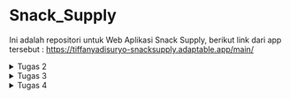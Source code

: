 # Snack_Supply
Ini adalah repositori untuk Web Aplikasi Snack Supply, berikut link dari app tersebut : https://tiffanyadisuryo-snacksupply.adaptable.app/main/ 

<details>
<summary>Tugas 2</summary>

* Jelaskan bagaimana cara kamu mengimplementasikan checklist di atas secara step-by-step (bukan hanya sekadar mengikuti tutorial).
  1. Dimulai dengan membuat repositori lokal baru berjudul Snack_Supply kemudian mengaktifkan virtual environment menggunakan terminal.
  2. Dilanjut dengan menyiapkan dependencies dan membiat project Django dengan cara membuat berkas requirements.txt yang berisi dependencies sebagai berikut:
     ```
      django
      gunicorn
      whitenoise
      psycopg2-binary
      requests
      urllib3
     ```
     Kemudian pasang dependencies tersebut dan buat project Django bernama Snack_Supply.
  4. Lalu konfigurasi Proyek dan Menjalankan server. di dalam settings.py, izinkan akses kepada semua host, lalu jalankan server Django.
  5. Kemudian, membuat repositori GitHub dengan nama yang sama lalu diinisiasi di repositori lokal. Ditambahkan berkas .gitignore pada repositori lokal. Tentunya tidak lupa untuk add, commit, dan push.
  6. Selanjutnya membuat aplikasi main ke dalam project. Jangan lupa menambahkan 'main' ke INSTALLED_APPS di settings.py.
  7. Lalu tentunya membuat dan mengisi berkas main.html di direktori templates sesuai keinginan kita. Saya ingin menampilkan nama aplikasi, nama saya, kelas, dan juga tabel dari inventori Snack saya.
  8. Kemudian, mengubah berkas models.py dalam aplikasi main hingga sesuai dengan model aplikasi yang kita inginkan. Sebagai contoh:
     ```
      from django.db import models
      class Product(models.Model):
          name = models.CharField(max_length=255)
          amount = models.IntegerField()
          description = models.TextField()
     ```
  10. Setelah diubah, models.py harus dimigrasi.
  11. Selanjutnya, kita integrasikan komponen MVT dengan menambahkan fungsi show_main ke views.py yang berisi data yang ingin kita masukan ke web aplikasi. Sebagai contoh:
      ```
      from django.shortcuts import render
      def show_main(request):
          context = {
              'name': 'Tiffany Lindy Adisuryo',
              'class': 'PBP D',
              'snacks' : [{'name' : "Chitato", 'amount' : "1", 'description' : "Chitato is a popular Indonesian brand of potato chips known for its wide range of bold and flavorful snack offerings."},
                          {'name' : "Beng Beng", 'amount' : "20", 'description' : "Beng Beng is a well-known Indonesian chocolate snack that combines layers of crispy wafer and creamy chocolate filling, offering a delightful and satisfying treat."},
                          {'name' : "Oreo", 'amount' : "5", 'description' : "Oreo is a globally recognized sandwich cookie brand known for its iconic combination of two chocolate-flavored wafers with a sweet cream filling."}]
          }
          return render(request, "main.html", context)
      ```
  13. Lalu yang tidak kalah penting adalah mengonfigurasi Routing URL dengan mengisi urls.py di direktori main dan Snack_Supply. Sehingga dapat menunjukkan perintah apa yang dilakukan bila url diakses.
  14. Kemudian, tidak lupa untuk add, commit, push pada GitHub agar dapat dilakukan deployment dengan Adaptable. 
  15. Terakhir adalah deployment itu sendiri. Buka akun GitHub dan pilih Repositori Snack_Supply. Lalu pilih Python App Template sebagai template deployment, pilih PostgreSQL sebagai tipe basis data yang akan digunakan, dan isi versi dari python yang digunakan dan pada bagian Start Command masukkan perintah python manage.py migrate && gunicorn Snack_Supply.wsgi. Masukan nama yang akan menjadi link web nantinya dan centang HTTP Listener on PORT lalu klik Deploy App.

* Buatlah bagan yang berisi request client ke web aplikasi berbasis Django beserta responnya dan jelaskan pada bagan tersebut kaitan antara urls.py, views.py, models.py, dan berkas html.
    
    ![BAGAN DJANGO](https://github.com/tiffanyadisuryo/Snack_Supply/assets/119838581/723a534f-d8cb-4ea6-b698-8ef6d9ce6685)
  
  Saat client mengakses URL, Django kemudian menggunakan 'urls.py' untuk menentukan view. View membaca dan menulis data dengan models.py sesuai permintaan. Disitu views.py akan merender halaman web menggunakan template (file.html). Akhirnya, response akan dikembalikan kepada client.


* Jelaskan mengapa kita menggunakan virtual environment? Apakah kita tetap dapat membuat aplikasi web berbasis Django tanpa menggunakan virtual environment?

  Virtual environment dapat mengisolasi dependensi Django dari paket lain sehingga tidak akan menimbulkan konflik satu sama lain dan dapat konsisten. 
  Kita tetap dapat membuat aplikasi web berbasis Django tanpa menggunakan virtual environment tetapi security dari dependensi Django akan berkurang. Sehingga terdapat kemungkinan terjadi konflik antara dependensi Django dan paket lainnya.

* Jelaskan apakah itu MVC, MVT, MVVM dan perbedaan dari ketiganya.

  MVC adalah penghubung Model dan View. MVC adalah pola desain yang umum digunakan untuk pengembangan software non-web, sedangkan MVT dan MVVM lebih khusus untuk     pengembangan web.
  Dalam MVT, kerangka kerja Django menjadi controller, yang mengatur alur web request dan memilih view berdasarkan URL yang diakses. Dalam MVT, Template secara khusus merender tampilan web.
  MVVM adalah pola desain untuk pengembangan aplikasi berbasis antarmuka pengguna (UI), terutama yang tampilannya dinamis.
  ViewModel tidak ada di MVC atau MVT. Kegunannya adalah untuk memisahkan tampilan dengan cara yang lebih rapih dan terstruktur.
</details>

<details>
<summary>Tugas 3</summary>

* Apa perbedaan antara form POST dan form GET dalam Django?
  * Form POST
    1. Datanya tidak dapat dilihat dalam URL
    2. Lebih aman jika mengirim data yang sensitif
    3. Data tidak akan tersimpan dalam cache karena data dikirim dalam badan request HTTP
    4. Panjang data yang bisa dikirimkan tidak terbatas
    5. Cocok untuk menyimpan data dalam bentuk form
  * Form GET
    1. Datanya dapat dilihat dalam URL
    2. Kurang aman jika untuk mengirim data yang sensitif
    3. Data tersimpan di cache karena data dikirim sebagai parameter query string di URL
    4. Panjang data yang bisa dikirimkan terbatas
    5. Cocok untuk mengakses halaman web yang datanya tidak berubah

* Apa perbedaan utama antara XML, JSON, dan HTML dalam konteks pengiriman data?
  * XML
    1. biasa digunakan untuk memindahkan data yang tidak berubah-ubah
    2. menggunakan tag yang mirip tag HTML
    3. lebih sulit untuk dibaca
  * JSON
    1. paling sering digunakan untuk pemindahan data antara server web dan client
    2. menggunakan format key:value
    3. formatnya mudah dipahami sehingga mudah dibaca
  * HTML
    1. biasa digunakan untuk mengatur tampilan dari web tersebut
    2. menggunakan tag HTML
    3. relatif mudah untuk dibaca
  
* Mengapa JSON sering digunakan dalam pertukaran data antara aplikasi web modern?
  1. format pertukaran datanya ringan dan _compact_.
  2. syntax nya mudah dibaca dan ditulis oleh manusia.
  3. banyak digunakan dan didukung oleh banyak bahasa pemrograman, kerangka kerja, dan pustaka.
  4. mudah dikonversi menjadi objek JavaScript dengan JSON.parse().
  5. berkompatibel dengan API, sebuah arsitektur untuk membuat web yang populer.
  
* Jelaskan bagaimana cara kamu mengimplementasikan checklist di atas secara step-by-step (bukan hanya sekadar mengikuti tutorial).
  1. Pertama jalankan virtual environment
  2. Lalu buka urls.py pada folder Snack_Supply dan ubah path main menjadi kosong pada urlspatterns.
     ```
     urlpatterns = [
        path('', include('main.urls')),
        path('admin/', admin.site.urls),
     ]
     ```
  3. membuat folder 'template' pada direktori utama kemudian membuat base.html yang isinya sebagai berikut
     ```
      {% load static %}
      <!DOCTYPE html>
      <html lang="en">
          <head>
              <meta charset="UTF-8" />
              <meta
                  name="viewport"
                  content="width=device-width, initial-scale=1.0"
              />
              {% block meta %}
              {% endblock meta %}
          </head>
      
          <body style="background-color: #EEA36B;">
              {% block content %}
              {% endblock content %}
          </body>
      </html>
     ```
  4. Membuka settings.py pada subdirektori Snack_Supply dan menambahkan kode berikut pada TEMPLATES
     ```
      ...
      TEMPLATES = [
          {
              'BACKEND': 'django.template.backends.django.DjangoTemplates',
              'DIRS': [BASE_DIR / 'templates'], # Tambahkan kode ini
              'APP_DIRS': True,
              ...
          }
      ]
       ...
     ```
  5. Kemudian menambahkan kode berikut di awal file main.html
     ```
      {% extends 'base.html' %}
     ```
  6. Selanjutnya, membuat berkas forms.py pada direktori main yang berisi sebagai berikut
     ```
      from django.forms import ModelForm
      from main.models import Item

      class ItemForm(ModelForm):
          class Meta:
              model = Item
              fields = ["name", "amount", "description"]
     ```
  7. Lalu menambahkan berbagai import pada views.py dalam direktori main seperti berikut
     ```
      from django.http import HttpResponseRedirect
      from main.forms import ItemForm
      from django.urls import reverse
     ```
  8. Kemudian pada views.py membuat fungsi create_item
     ```
      def create_item(request):
          form = ItemForm(request.POST or None)
      
          if form.is_valid() and request.method == "POST":
              form.save()
              return HttpResponseRedirect(reverse('main:show_main'))
      
          context = {'form': form}
          return render(request, "create_item.html", context)
     ```
  9. Untuk menunjukkan banyak jenis item (bonus), ditambahkan pada fungsi show_main, setelah baris items = Item.objects.all(), kode berikut
      ```
        banyak_items = len(items)
      ```
  lalu juga pada bagian context setelah class': 'PBP D', menjadi 
      ```
        ...
        'banyak_items' : banyak_items,
        'items' : items.
        ...
      ```
  10. Tidak lupa untuk import create_item di urls.py pada direktori main. Dan juga menambahkan path url ke dalam urlpatterns.
  11. Lalu membuat file baru dengan nama create_item.html di direktori templates di direktori main dengan isi sebagai berikut
     ```
      {% extends 'base.html' %} 
      
      {% block content %}
      <h1>Add More Snack</h1>
      
      <form method="POST">
          {% csrf_token %}
          <table>
              {{ form.as_table }}
              <tr>
                  <td></td>
                  <td>
                      <input type="submit" value="Add Item"/>
                  </td>
              </tr>
          </table>
      </form>
      
      {% endblock %}
     ```
  12. Kemudian buka main.html dan tambahkan kode berikut di dalam {% block content %}
    ```
      <h1>Snack Supply</h1>

          <h5>Name:</h5>
          <p>{{name}}</p>

          <h5>Class:</h5>
          <p>{{class}}</p>

      <table bgcolor="black" width="1200">
          <caption><h3>Ada {{banyak_items}} jenis Snacks yang ter-supply di dalam pantry kamu! Mau Snack apa hari ini?</h3></caption>
          <tr bgcolor="#46B2B5">
              <th width="100">Name</th>
              <th width="100">Amount</th>
              <th width="800">Description</th>
              <th width="100">Date Added</th>
          </tr>

          {% for item in items %}
              <tr bgcolor="#8FD5D5">
                  <td align="center">{{item.name}}</td>
                  <td align="center">{{item.amount}}</td>
                  <td>{{item.description}}</td>
                  <td align="center">{{item.date_added}}</td>
              </tr>
          {% endfor %}
      </table>

      <br />

      <a href="{% url 'main:create_item' %}">
          <button>
              Add More Snacks
          </button>
      </a>
    {% endblock content %}
    ```
  13. Lalu buka views.py pada direktori main dan tambahkan import sebagai berikut
    ```
    from django.http import HttpResponse
    from django.core import serializers
    ```
  14. Kemudian tambahkan kode berikut
    ```
    def show_xml(request):
      data = Item.objects.all()
      return HttpResponse(serializers.serialize("xml", data), content_type="application/xml")
    def show_json(request):
        data = Item.objects.all()
        return HttpResponse(serializers.serialize("json", data), content_type="application/json")
    def show_xml_by_id(request, id):
      data = Item.objects.filter(pk=id)
      return HttpResponse(serializers.serialize("xml", data), content_type="application/xml")
    def show_json_by_id(request, id):
        data = Item.objects.filter(pk=id)
        return HttpResponse(serializers.serialize("json", data), content_type="application/json")
    ```
  14. Selanjutnya buka urls.py pada folder main dan masukan import berikut
    ```
    from main.views import show_main, create_product, show_xml, show_json, show_xml_by_id, show_json_by_id
    ```
    Tidak lupa untuk menambahkan kode tersebut dalam urlspatterns
    ```
    ...
    path('xml/', show_xml, name='show_xml'), 
    path('json/', show_json, name='show_json'), 
    path('xml/<int:id>/', show_xml_by_id, name='show_xml_by_id'),
    path('json/<int:id>/', show_json_by_id, name='show_json_by_id'), 
    ...
    ```
  15. Terakhir setelah git add, commit, dan push, untuk menjalankan server menggunakan perintah python manage.py runserver. Menggunakan beberapa link dibawah akan memunculkan tampilan seperti dibawah
      ![markdown html](https://github.com/tiffanyadisuryo/Snack_Supply/assets/119838581/d1c94e5a-7479-4a67-b147-76768f1c5266)
      ![xml](https://github.com/tiffanyadisuryo/Snack_Supply/assets/119838581/246c37a8-7dbe-46d6-b34f-e014e42e15a7)
      ![json](https://github.com/tiffanyadisuryo/Snack_Supply/assets/119838581/a034b6aa-1289-4219-87aa-3404dccedc9f)
      ![xml by id](https://github.com/tiffanyadisuryo/Snack_Supply/assets/119838581/0c1560e2-62fb-4621-ac62-72c975739b27)
      ![json by id](https://github.com/tiffanyadisuryo/Snack_Supply/assets/119838581/5fc631ab-47f7-4886-b121-1fe9684c0020)
    
</details>

<details>
<summary>Tugas 4</summary>

* Apa itu Django UserCreationForm, dan jelaskan apa kelebihan dan kekurangannya?

  UserCreationForm merupakan sebuah form dari framework web Python, Django untuk mempermudah pembuatan user baru pada web. Terdapat permintaan data seperti username, password dengan ketentuan dan syarat tertentu, dll.
  Kelebihan:
  1. Sudah disediakan dahulu segala form permintaan data dan sangat mudah menggunakannya.
  2. Terdapat validasi secara otomatis. Seperti ketentuan password yang kuat sudah disediakan.
  3. terintegrasi dengan Django Authenticatiom.
  Kekurangan:
  1. Tampilan default-nya membosankan dan kurang menarik.
  2. Walau bisa di-custom, namun terbatas.
     
* Apa perbedaan antara autentikasi dan otorisasi dalam konteks Django, dan mengapa keduanya penting?

  Autentikasi adalah proses verivikasi siapa yang sedang log in.
  Otorisasi adalah proses verifikasi apakah usermemiliki akses terhadap sesuatu.
  
* Apa itu cookies dalam konteks aplikasi web, dan bagaimana Django menggunakan cookies untuk mengelola data sesi pengguna? 

  Cookies merupakan sebuah file yang disimpan di device user yang saat adanya aktivitas pada sebuah web. Cookies biasa digunakan untuk menyimpan informasi seperti preferensi user, riwayat pencarian, dan juga sesi.
  
* Apakah penggunaan cookies aman secara default dalam pengembangan web, atau apakah ada risiko potensial yang harus diwaspadai?
  1. Cross-Site Scripting: Terjadi serangan XSS pada cookies yang merupakan script berbahaya untuk mencuri informasi yang tersimpan.
  3. Cookie Theft: Pencurian atau penggandaan cookie untuk mengakses akun user.
  4. Cookie Poisoning: Terjadi pemanipulasian data dalam cookie seperti sesi dan data palsu.
  5. Cross-Site Request Forgery: Terjadi serangan dimana cookie dimanfaatkan untuk melakukan tindakan seperti permintaan otorisasi palsu.
  
* Jelaskan bagaimana cara kamu mengimplementasikan checklist di atas secara step-by-step (bukan hanya sekadar mengikuti tutorial).
  1. Mengubah views.py pada subdirektori main dengan kode berikut:
     ```
        from django.shortcuts import render
        from django.http import HttpResponseRedirect
        from main.forms import ItemForm
        from django.urls import reverse
        from main.models import Item
        from django.http import HttpResponse
        from django.core import serializers
        from django.shortcuts import redirect
        from django.contrib.auth.forms import UserCreationForm
        from django.contrib import messages  
        from django.contrib.auth import authenticate, login
        from django.contrib.auth import logout
        from django.contrib.auth.decorators import login_required
        import datetime
        
        # Create your views here.
        
        @login_required(login_url='/login')
        def show_main(request):
            items = Item.objects.filter(user=request.user)
            banyak_items = len(items)
        
            context = {
                'name': request.user.username,
                'class': 'PBP D',
                'banyak_items' : banyak_items,
                'items' : items,
                'last_login': request.COOKIES['last_login'],
            }
        
            return render(request, "main.html", context)
        
        def create_item(request):
            form = ItemForm(request.POST or None)
        
            if form.is_valid() and request.method == "POST":
                item = form.save(commit=False)
                item.user = request.user
                item.save()
                return HttpResponseRedirect(reverse('main:show_main'))
        
            context = {'form': form}
            return render(request, "create_item.html", context)
        
        def show_xml(request):
            data = Item.objects.all()
            return HttpResponse(serializers.serialize("xml", data), content_type="application/xml")
        
        def show_json(request):
            data = Item.objects.all()
            return HttpResponse(serializers.serialize("json", data), content_type="application/json")
        
        def show_xml_by_id(request, id):
            data = Item.objects.filter(pk=id)
            return HttpResponse(serializers.serialize("xml", data), content_type="application/xml")
        
        def show_json_by_id(request, id):
            data = Item.objects.filter(pk=id)
            return HttpResponse(serializers.serialize("json", data), content_type="application/json")
        
        def register(request):
            form = UserCreationForm()
        
            if request.method == "POST":
                form = UserCreationForm(request.POST)
                if form.is_valid():
                    form.save()
                    messages.success(request, 'Your account has been successfully created!')
                    return redirect('main:login')
            context = {'form':form}
            return render(request, 'register.html', context)
        
        def login_user(request):
            if request.method == 'POST':
                username = request.POST.get('username')
                password = request.POST.get('password')
                user = authenticate(request, username=username, password=password)
                if user is not None:
                    login(request, user)
                    response = HttpResponseRedirect(reverse("main:show_main")) 
                    response.set_cookie('last_login', str(datetime.datetime.now()))
                    return response
                else:
                    messages.info(request, 'Sorry, incorrect username or password. Please try again.')
            context = {}
            return render(request, 'login.html', context)
        
        def logout_user(request):
            logout(request)
            response = HttpResponseRedirect(reverse('main:login'))
            response.delete_cookie('last_login')
            return response
        
        def add_item(request, id):
            data = Item.objects.get(pk=id)
            data.amount +=1
            data.save()
            return redirect('main:show_main')
        
        def min_item(request, id):
            data = Item.objects.get(pk=id)
            data.amount -=1
            data.save()
            if (data.amount <= 0):
                data.delete()
            return redirect('main:show_main')
        
        def remove_item(request, id):
            data = Item.objects.get(pk=id)
            data.delete()
            return redirect('main:show_main')
     ```
     Penambahan berbagai import untuk function baru yang ditambahkan. "@login_required(login_url='/login')" digunakan agar sebelum bisa mengakses main.html, harus login terlebih dahulu. Nama yang akan muncul bergantung pada username setelah login berhasil. Menggunakan "UserCreationForm(request.POST)" untuk membuat halaman register yang merupakan framework. Function login user digunakan untuk menyertakan perintah bila user menekan tombol login, sama dengan logout_user. Function add_item digunakan untuk menyertakan perintah bila user menekan tombol "+" untuk menambah amount dari item sesuai dengan pk-nya. Function min_item digunakan untuk menyertakan perintah bila user menekan tombol "-" untuk mengurangi amount dari item sesuai dengan pk-nya, dan jika amount <=0 maka akan langsung dihapus item tersebut dari tabel. Function remove_item digunakan untuk menyertakan perintah bila user menekan tombol "Yummy!" untuk menghilangkan baris item tersebut dari tabel sesuai dengan pk-nya.
  2. Mengubah urls.py pada subdirektori main dengan kode berikut:
     ```
        from django.urls import path
        from main.views import show_main
        from main.views import show_main, create_item, show_xml, show_json, show_xml_by_id, show_json_by_id 
        from main.views import register 
        from main.views import login_user
        from main.views import logout_user
        from main.views import add_item
        from main.views import min_item
        from main.views import remove_item
        
        app_name = 'main'
        
        urlpatterns = [
            path('', show_main, name='show_main'),
            path('create_item', create_item, name='create_item'),
            path('xml/', show_xml, name='show_xml'), 
            path('json/', show_json, name='show_json'), 
            path('xml/<int:id>/', show_xml_by_id, name='show_xml_by_id'),
            path('json/<int:id>/', show_json_by_id, name='show_json_by_id'),
            path('register/', register, name='register'),
            path('login/', login_user, name='login'),
            path('logout/', logout_user, name='logout'),
            path('add_item/<int:id>/', add_item, name='add_item'),
            path('min_item/<int:id>/', min_item, name='min_item'),
            path('remove_item/<int:id>/', remove_item, name='remove_item'),
        ]
     ```
     Mengimport semua button yang ditambahkan di views.py. Kemudian membuat path agar saat tombol ditekan request akan disampaikan menggunakan url dan function dari views.py akan dijalankan. Terdapat /<int:id>/ untuk add_item, min_item, dan remove_item agar spesifik dengan item yang dimaksud.
  3. Mengganti dengan kode berikut pada models.py di subdirektori main
     ```
        from django.db import models
        from django.contrib.auth.models import User
        
        class Item(models.Model):
            user = models.ForeignKey(User, on_delete=models.CASCADE)
            name = models.CharField(max_length=255)
            date_added = models.DateField(auto_now_add=True)
            amount = models.IntegerField()
            description = models.TextField()
     ```
     Bagian yang ditambahkan adalah "user = models.ForeignKey(User, on_delete=models.CASCADE)" yang berfungsi untuk menghubungkan antara list item dan user-nya.
  4. membuat file baru dengan nama login.html pada subdirektori main/templates/ dengan isi
     ```
        {% extends 'base.html' %}
        
        {% block meta %}
            <title>Login</title>
        {% endblock meta %}
        
        {% block content %}
        
        <div class = "login">
        
            <h1>Login</h1>
        
            <form method="POST" action="">
                {% csrf_token %}
                <table>
                    <tr>
                        <td>Username: </td>
                        <td><input type="text" name="username" placeholder="Username" class="form-control"></td>
                    </tr>
                            
                    <tr>
                        <td>Password: </td>
                        <td><input type="password" name="password" placeholder="Password" class="form-control"></td>
                    </tr>
        
                    <tr>
                        <td></td>
                        <td><input class="btn login_btn" type="submit" value="Login"></td>
                    </tr>
                </table>
            </form>
        
            {% if messages %}
                <ul>
                    {% for message in messages %}
                        <li>{{ message }}</li>
                    {% endfor %}
                </ul>
            {% endif %}     
                
            Don't have an account yet? <a href="{% url 'main:register' %}">Register Now</a>
        
        </div>
        {% endblock content %}
     ```
  5. membuat file baru dengan nama register.html pada subdirektori main/templates/ dengan isi
     ```
        {% extends 'base.html' %}
        
        {% block meta %}
            <title>Register</title>
        {% endblock meta %}
        
        {% block content %}  
        
        <div class = "login">
            
            <h1>Register</h1>  
        
                <form method="POST" >  
                    {% csrf_token %}  
                    <table>  
                        {{ form.as_table }}  
                        <tr>  
                            <td></td>
                            <td><input type="submit" name="submit" value="Daftar"/></td>  
                        </tr>  
                    </table>  
                </form>
        
            {% if messages %}  
                <ul>   
                    {% for message in messages %}  
                        <li>{{ message }}</li>  
                        {% endfor %}  
                </ul>   
            {% endif %}
        
        </div>  
        
        {% endblock content %}
      ```
  6. Mengganti isi main.html dengan kode tersebut
      ```
      {% extends 'base.html' %}
      
      {% block content %}
      <h1>Snack Supply</h1>
      
          <h5>Name:</h5>
          <p>{{name}}</p>
      
          <h5>Class:</h5>
          <p>{{class}}</p>
      
      <table bgcolor="black" width="1200">
          <caption><h3>Ada {{banyak_items}} jenis Snacks yang ter-supply di dalam pantry kamu! Mau Snack apa hari ini?</h3></caption>
          <tr bgcolor="#46B2B5">
              <th width="100">Name</th>
              <th width="100">Amount</th>
              <th width="800">Description</th>
              <th width="100">Date Added</th>
              <th>Finished Already?</th>
          </tr>
          {% for item in items %}
              <tr bgcolor="#8FD5D5">
                  <td align="center">{{item.name}}</td>
                  <td align="center">
                      <table width="100">
                      <th width="40" align="right">{{item.amount}}</th>
                      <th width="40" align="right">
                      <a href="/add_item/{{item.pk}}/">
                          <button class="custom-button">
                              +
                          </button>
                      </a><br>
                      <a href="/min_item/{{item.pk}}/">
                          <button class="custom-button">
                              -
                          </button>
                      </a>
                      </th>
                      </table>
                  </td>
                  <td>{{item.description}}</td>
                  <td align="center">{{item.date_added}}</td>
                  <td align="center">
                      <a href="/remove_item/{{item.pk}}/">
                          <button class="custom-button">
                              Yummy!
                          </button>
                      </a>
                  </td>
              </tr>
          {% endfor %}
      </table>
      
      <br/>
      
      <a href="{% url 'main:create_item' %}">
          <button>
              Add More Snacks
          </button>
      </a>
      
      <h5>Sesi terakhir login: {{ last_login }}</h5>
      
      <a href="{% url 'main:logout' %}">
          <button>
              Logout
          </button>
      </a>
      
      {% endblock content %}
      ```
      Bagian button '+' dan '-' saya letakan di cell yang sama dengan amount, dan penyusunannya menggunakan tabel 'rahasia'. Tombol remove terdapat di paling kanan. Tulisan sesi terdapat diantara tombol add more snacks dan logout.
  7. Karena models.py diganti maka tentu harus run "python manage.py makemigrations" pada command prompt. Pilih 1 untuk menetapkan default value untuk field user pada semua row yang telah dibuat pada basis data. Ketik angka 1 lagi untuk menetapkan user dengan ID 1 (yang sudah kita buat sebelumnya) pada model yang sudah ada. Lalu tidak lupa untuk run "python manage.py migrate".
</details>
  
